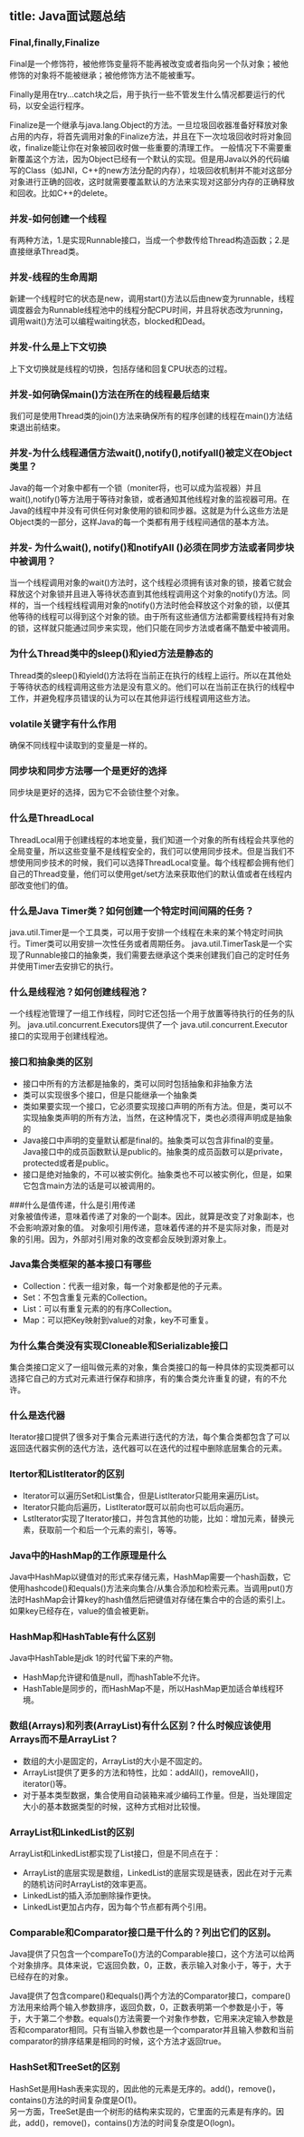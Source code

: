 title: Java面试题总结
---

### Final,finally,Finalize
Final是一个修饰符，被他修饰变量将不能再被改变或者指向另一个队对象；被他修饰的对象将不能被继承；被他修饰方法不能被重写。

Finally是用在try...catch块之后，用于执行一些不管发生什么情况都要运行的代码，以安全运行程序。

Finalize是一个继承与java.lang.Object的方法。一旦垃圾回收器准备好释放对象占用的内存，将首先调用对象的Finalize方法，并且在下一次垃圾回收时将对象回收，finalize能让你在对象被回收时做一些重要的清理工作。
一般情况下不需要重新覆盖这个方法，因为Object已经有一个默认的实现。但是用Java以外的代码编写的Class（如JNI，C++的new方法分配的内存），垃圾回收机制并不能对这部分对象进行正确的回收，这时就需要覆盖默认的方法来实现对这部分内存的正确释放和回收。比如C++的delete。

### 并发-如何创建一个线程  
有两种方法，1.是实现Runnable接口，当成一个参数传给Thread构造函数；2.是直接继承Thread类。  

### 并发-线程的生命周期  
新建一个线程时它的状态是new，调用start()方法以后由new变为runnable，线程调度器会为Runnable线程池中的线程分配CPU时间，并且将状态改为running，调用wait()方法可以编程waiting状态，blocked和Dead。

### 并发-什么是上下文切换
上下文切换就是线程的切换，包括存储和回复CPU状态的过程。  

### 并发-如何确保main()方法在所在的线程最后结束  
我们可是使用Thread类的join()方法来确保所有的程序创建的线程在main()方法结束退出前结束。  

### 并发-为什么线程通信方法wait(),notify(),notifyall()被定义在Object类里？  
Java的每一个对象中都有一个锁（moniter将，也可以成为监视器）并且wait(),notify()等方法用于等待对象锁，或者通知其他线程对象的监视器可用。在Java的线程中并没有可供任何对象使用的锁和同步器。这就是为什么这些方法是Object类的一部分，这样Java的每一个类都有用于线程间通信的基本方法。  

### 并发- 为什么wait(), notify()和notifyAll ()必须在同步方法或者同步块中被调用？  
当一个线程调用对象的wait()方法时，这个线程必须拥有该对象的锁，接着它就会释放这个对象锁并且进入等待状态直到其他线程调用这个对象的notify()方法。同样的，当一个线程线程调用对象的notify()方法时他会释放这个对象的锁，以便其他等待的线程可以得到这个对象的锁。由于所有这些通信方法都需要线程持有对象的锁，这样就只能通过同步来实现，他们只能在同步方法或者痛不酷爱中被调用。

### 为什么Thread类中的sleep()和yied方法是静态的  
Thread类的sleep()和yield()方法将在当前正在执行的线程上运行。所以在其他处于等待状态的线程调用这些方法是没有意义的。他们可以在当前正在执行的线程中工作，并避免程序员错误的认为可以在其他非运行线程调用这些方法。

### volatile关键字有什么作用  
确保不同线程中读取到的变量是一样的。

### 同步块和同步方法哪一个是更好的选择  
同步块是更好的选择，因为它不会锁住整个对象。 

### 什么是ThreadLocal  
ThreadLocal用于创建线程的本地变量，我们知道一个对象的所有线程会共享他的全局变量，所以这些变量不是线程安全的，我们可以使用同步技术。但是当我们不想使用同步技术的时候，我们可以选择ThreadLocal变量。每个线程都会拥有他们自己的Thread变量，他们可以使用get/set方法来获取他们的默认值或者在线程内部改变他们的值。  

### 什么是Java Timer类？如何创建一个特定时间间隔的任务？
java.util.Timer是一个工具类，可以用于安排一个线程在未来的某个特定时间执行。Timer类可以用安排一次性任务或者周期任务。
java.util.TimerTask是一个实现了Runnable接口的抽象类，我们需要去继承这个类来创建我们自己的定时任务并使用Timer去安排它的执行。  

### 什么是线程池？如何创建线程池？
一个线程池管理了一组工作线程，同时它还包括一个用于放置等待执行的任务的队列。
java.util.concurrent.Executors提供了一个 java.util.concurrent.Executor接口的实现用于创建线程池。  

### 接口和抽象类的区别  


- 接口中所有的方法都是抽象的，类可以同时包括抽象和非抽象方法
- 类可以实现很多个接口，但是只能继承一个抽象类
- 类如果要实现一个接口，它必须要实现接口声明的所有方法。但是，类可以不实现抽象类声明的所有方法，当然，在这种情况下，类也必须得声明成是抽象的
- Java接口中声明的变量默认都是final的。抽象类可以包含非final的变量。Java接口中的成员函数默认是public的。抽象类的成员函数可以是private，protected或者是public。
- 接口是绝对抽象的，不可以被实例化。抽象类也不可以被实例化，但是，如果它包含main方法的话是可以被调用的。  

###什么是值传递，什么是引用传递  
对象被值传递，意味着传递了对象的一个副本。因此，就算是改变了对象副本，也不会影响源对象的值。
对象呗引用传递，意味着传递的并不是实际对象，而是对象的引用。因为，外部对引用对象的改变都会反映到源对象上。  

### Java集合类框架的基本接口有哪些
- Collection：代表一组对象，每一个对象都是他的子元素。
- Set：不包含重复元素的Collection。
- List：可以有重复元素的的有序Collection。
- Map：可以把Key映射到value的对象，key不可重复。 

### 为什么集合类没有实现Cloneable和Serializable接口
集合类接口定义了一组叫做元素的对象，集合类接口的每一种具体的实现类都可以选择它自己的方式对元素进行保存和排序，有的集合类允许重复的键，有的不允许。

### 什么是迭代器
Iterator接口提供了很多对于集合元素进行迭代的方法，每个集合类都包含了可以返回迭代器实例的迭代方法，迭代器可以在迭代的过程中删除底层集合的元素。

### Itertor和ListIterator的区别  
- Iterator可以遍历Set和List集合，但是ListIterator只能用来遍历List。
- Iterator只能向后遍历，ListIterator既可以前向也可以后向遍历。
- LstIterator实现了Iterator接口，并包含其他的功能，比如：增加元素，替换元素，获取前一个和后一个元素的索引，等等。  

### Java中的HashMap的工作原理是什么 
Java中HashMap以键值对的形式来存储元素，HashMap需要一个hash函数，它使用hashcode()和equals()方法来向集合/从集合添加和检索元素。当调用put()方法时HashMap会计算key的hash值然后把键值对存储在集合中的合适的索引上。如果key已经存在，value的值会被更新。

### HashMap和HashTable有什么区别
Java中HashTable是jdk 1的时代留下来的产物。  
- HashMap允许键和值是null，而hashTable不允许。
- HashTable是同步的，而HashMap不是，所以HashMap更加适合单线程环境。

### 数组(Arrays)和列表(ArrayList)有什么区别？什么时候应该使用Arrays而不是ArrayList？
- 数组的大小是固定的，ArrayList的大小是不固定的。
- ArrayList提供了更多的方法和特性，比如：addAll()，removeAll()，iterator()等。
- 对于基本类型数据，集合使用自动装箱来减少编码工作量。但是，当处理固定大小的基本数据类型的时候，这种方式相对比较慢。

### ArrayList和LinkedList的区别  
ArrayList和LinkedList都实现了List接口，但是不同点在于：   

- ArrayList的底层实现是数组，LinkedList的底层实现是链表，因此在对于元素的随机访问时ArrayList的效率更高。  
- LinkedList的插入添加删除操作更快。
- LinkedList更加占内存，因为每个节点都有两个引用。  

### Comparable和Comparator接口是干什么的？列出它们的区别。  
Java提供了只包含一个compareTo()方法的Comparable接口，这个方法可以给两个对象排序。具体来说，它返回负数，0，正数，表示输入对象小于，等于，大于已经存在的对象。

Java提供了包含compare()和equals()两个方法的Comparator接口，compare()方法用来给两个输入参数排序，返回负数，0，正数表明第一个参数是小于，等于，大于第二个参数。equals()方法需要一个对象作参数，它用来决定输入参数是否和comparator相同。只有当输入参数也是一个comparator并且输入参数和当前comparator的排序结果是相同的时候，这个方法才返回true。

### HashSet和TreeSet的区别
HashSet是用Hash表来实现的，因此他的元素是无序的。add()，remove()，contains()方法的时间复杂度是O(1)。  
另一方面，TreeSet是由一个树形的结构来实现的，它里面的元素是有序的。因此，add()，remove()，contains()方法的时间复杂度是O(logn)。